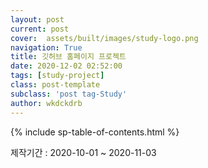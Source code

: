```yaml
---
layout: post
current: post
cover:  assets/built/images/study-logo.png
navigation: True
title: 깃허브 홈페이지 프로젝트
date: 2020-12-02 02:52:00
tags: [study-project]
class: post-template
subclass: 'post tag-Study'
author: wkdckdrb
---
```


{% include sp-table-of-contents.html %}


제작기간 : 2020-10-01 ~ 2020-11-03